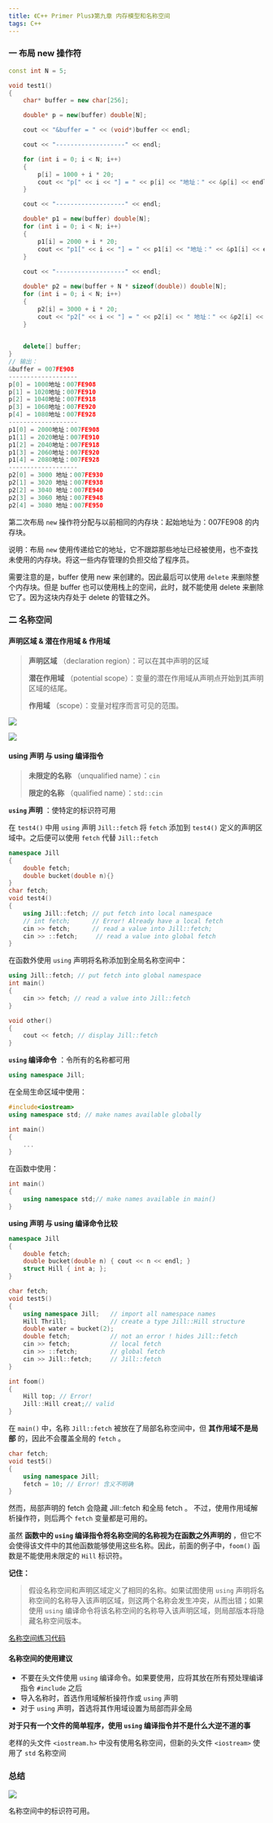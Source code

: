 ```yaml
---
title: 《C++ Primer Plus》第九章 内存模型和名称空间
tags: C++
---
```




### 一 布局 new 操作符

```cpp
const int N = 5;

void test1()
{
	char* buffer = new char[256];

	double* p = new(buffer) double[N];

	cout << "&buffer = " << (void*)buffer << endl;

	cout << "-------------------" << endl;

	for (int i = 0; i < N; i++)
	{
		p[i] = 1000 + i * 20;
		cout << "p[" << i << "] = " << p[i] << "地址：" << &p[i] << endl;
	}

	cout << "-------------------" << endl;

	double* p1 = new(buffer) double[N];
	for (int i = 0; i < N; i++)
	{
		p1[i] = 2000 + i * 20;
		cout << "p1[" << i << "] = " << p1[i] << "地址：" << &p1[i] << endl;
	}
	
	cout << "-------------------" << endl;

	double* p2 = new(buffer + N * sizeof(double)) double[N];
	for (int i = 0; i < N; i++)
	{
		p2[i] = 3000 + i * 20;
		cout << "p2[" << i << "] = " << p2[i] << " 地址：" << &p2[i] << endl;
	}
	

	delete[] buffer;
}
// 输出：
&buffer = 007FE908
-------------------
p[0] = 1000地址：007FE908
p[1] = 1020地址：007FE910
p[2] = 1040地址：007FE918
p[3] = 1060地址：007FE920
p[4] = 1080地址：007FE928
-------------------
p1[0] = 2000地址：007FE908
p1[1] = 2020地址：007FE910
p1[2] = 2040地址：007FE918
p1[3] = 2060地址：007FE920
p1[4] = 2080地址：007FE928
-------------------
p2[0] = 3000 地址：007FE930
p2[1] = 3020 地址：007FE938
p2[2] = 3040 地址：007FE940
p2[3] = 3060 地址：007FE948
p2[4] = 3080 地址：007FE950
```

第二次布局 `new` 操作符分配与以前相同的内存块：起始地址为：007FE908 的内存块。

说明：布局 `new` 使用传递给它的地址，它不跟踪那些地址已经被使用，也不查找未使用的内存块。将这一些内存管理的负担交给了程序员。

需要注意的是，buffer 使用 new 来创建的。因此最后可以使用 `delete` 来删除整个内存块。但是 buffer 也可以使用栈上的空间，此时，就不能使用 delete 来删除它了。因为这块内存处于 delete 的管辖之外。

### 二 名称空间

#### 声明区域 & 潜在作用域 & 作用域

> **声明区域** （declaration region）：可以在其中声明的区域
>
> **潜在作用域** （potential scope）：变量的潜在作用域从声明点开始到其声明区域的结尾。
>
> **作用域** （scope）：变量对程序而言可见的范围。

![](https://hairrrrr.github.io/assets/2020-09-10-2.png)

![](https://hairrrrr.github.io/assets/2020-09-10-3.png)



#### using 声明 与 using 编译指令

> **未限定的名称** （unqualified name）：`cin`
>
> **限定的名称** （qualified name）：`std::cin` 

**`using` 声明** ：使特定的标识符可用

在 `test4()` 中用 `using` 声明 `Jill::fetch` 将 `fetch` 添加到 `test4()` 定义的声明区域中。之后便可以使用 `fetch` 代替 `Jill::fetch` 

```cpp
namespace Jill
{
	double fetch;
	double bucket(double n){}
}
char fetch;
void test4()
{
	using Jill::fetch; // put fetch into local namespace
	// int fetch;	   // Error! Already have a local fetch
	cin >> fetch;	   // read a value into Jill::fetch;
	cin >> ::fetch;     // read a value into global fetch
}
```

在函数外使用 `using` 声明将名称添加到全局名称空间中：

```cpp
using Jill::fetch; // put fetch into global namespace
int main()
{
    cin >> fetch; // read a value into Jill::fetch
}

void other()
{
    cout << fetch; // display Jill::fetch
}
```



**`using` 编译命令** ：令所有的名称都可用

```cpp
using namespace Jill;
```

在全局生命区域中使用：

```cpp
#include<iostream>
using namespace std; // make names available globally

int main()
{
    ...
}
```

在函数中使用：

```cpp
int main()
{
    using namespace std;// make names available in main()
}
```

**using 声明 与 using 编译命令比较**

```cpp
namespace Jill
{
	double fetch;
	double bucket(double n) { cout << n << endl; }
	struct Hill { int a; };
}

char fetch;
void test5()
{
	using namespace Jill;	// import all namespace names
	Hill Thrill;			// create a type Jill::Hill structure
	double water = bucket(2);
	double fetch;			// not an error ! hides Jill::fetch
	cin >> fetch;			// local fetch
	cin >> ::fetch;	   	    // global fetch
	cin >> Jill::fetch;		// Jill::fetch
}

int foom()
{
	Hill top; // Error!
	Jill::Hill creat;// valid
}
```

在 `main()` 中，名称 `Jill::fetch` 被放在了局部名称空间中，但 **其作用域不是局部** 的，因此不会覆盖全局的 `fetch`  。

```cpp
char fetch;
void test5()
{
	using namespace Jill;
    fetch = 10; // Error! 含义不明确
}
```

然而，局部声明的 fetch 会隐藏 Jill::fetch 和全局 fetch 。 不过，使用作用域解析操作符，则后两个 `fetch` 变量都是可用的。

虽然 **函数中的 `using` 编译指令将名称空间的名称视为在函数之外声明的** ，但它不会使得该文件中的其他函数能够使用这些名称。因此，前面的例子中，`foom()` 函数是不能使用未限定的 `Hill` 标识符。 

**记住：**

> 假设名称空间和声明区域定义了相同的名称。如果试图使用 `using` 声明将名称空间的名称导入该声明区域，则这两个名称会发生冲突，从而出错；如果使用 `using` 编译命令将该名称空间的名称导入该声明区域，则局部版本将隐藏名称空间版本。



[名称空间练习代码](https://github.com/hairrrrr/Cpp-Primer/tree/master/Code/Book/C%2B%2B%20Primer%20Plus/9_%E5%86%85%E5%AD%98%E6%A8%A1%E5%9E%8B%E5%92%8C%E5%90%8D%E7%A7%B0%E7%A9%BA%E9%97%B4/%E5%90%8D%E7%A7%B0%E7%A9%BA%E9%97%B4%E7%BB%83%E4%B9%A0)



#### 名称空间的使用建议

- 不要在头文件使用 `using` 编译命令。如果要使用，应将其放在所有预处理编译指令 `#include` 之后
- 导入名称时，首选作用域解析操符作或 `using` 声明
- 对于 `using` 声明，首选将其作用域设置为局部而非全局

**对于只有一个文件的简单程序，使用 `using` 编译指令并不是什么大逆不道的事** 

老样的头文件 `<iostream.h>` 中没有使用名称空间，但新的头文件 `<iostream>` 使用了 `std` 名称空间



### 总结

![](https://hairrrrr.github.io/assets/2020-09-10-4.png)

名称空间中的标识符可用。

























